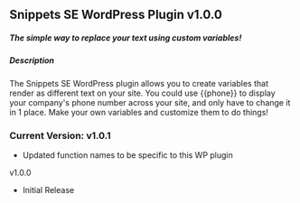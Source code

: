## Snippets SE WordPress Plugin v1.0.0
##### The simple way to replace your text using custom variables!

##### Description
The Snippets SE WordPress plugin allows you to create variables that render as different text on your site. You could use {{phone}} to display your company's phone number across your site, and only have to change it in 1 place. Make your own variables and customize them to do things!

### Current Version: v1.0.1
- Updated function names to be specific to this WP plugin

v1.0.0
- Initial Release